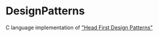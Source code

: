 # DesignPatterns
C language implementation of ["Head First Design Patterns"](https://www.oreilly.com/library/view/head-first-design/0596007124/)
